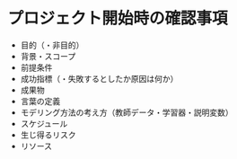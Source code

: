 # プロジェクト開始時の確認事項

- 目的（・非目的）
- 背景・スコープ
- 前提条件
- 成功指標（・失敗するとしたか原因は何か）
- 成果物
- 言葉の定義
- モデリング方法の考え方（教師データ・学習器・説明変数）
- スケジュール
- 生じ得るリスク
- リソース
